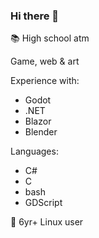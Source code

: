 ### Hi there 👋

📚 High school atm

Game, web & art

Experience with:
- Godot
- .NET
- Blazor
- Blender

Languages: 
-  C#
-  C
-  bash
-  GDScript

🐧 6yr+ Linux user 

